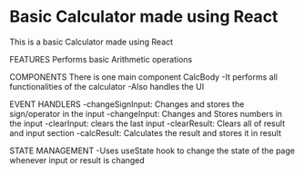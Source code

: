 # Basic Calculator made using React

This is a basic Calculator made using React

FEATURES
Performs basic Arithmetic operations

COMPONENTS 
There is one main component CalcBody 
-It performs all functionalities of the calculator
-Also handles the UI

EVENT HANDLERS
-changeSignInput: Changes and stores the sign/operator in the input
-changeInput: Changes and Stores numbers in the input
-clearInput: clears the last input
-clearResult: Clears all of result and input section
-calcResult: Calculates the result and stores it in result

STATE MANAGEMENT
-Uses useState hook to change the state of the page whenever input or result is changed




